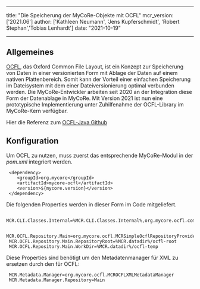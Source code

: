 
---

title: "Die Speicherung der MyCoRe-Objekte mit OCFL"
mcr_version: ['2021.06']
author: ['Kathleen Neumann', 'Jens Kupferschmidt', 'Robert Stephan','Tobias Lenhardt']
date: "2021-10-19"

---
## Allgemeines
      
[OCFL](https://ocfl.io/), das Oxford Common File Layout, ist ein Konzept zur Speicherung von
Daten in einer versionierten Form mit Ablage der Daten auf einem nativen Plattenbereich. Somit kann der Vorteil einer einfachen
Speicherung im Dateisystem mit dem einer Dateiversionierung optimal verbunden werden. Die MyCoRe-Entwickler arbeiten seit 2020
an der Integration diese Form der Datenablage in MyCoRe. Mit Version 2021 ist nun eine prototypische Implementierung unter
Zuhilfenahme der OCFL-Library im MyCoRe-Kern verfügbar.


Hier die Referenz zum [OCFL-Java Github](https://github.com/UW-Madison-Library/ocfl-java)

## Konfiguration
Um OCFL zu nutzen, muss zuerst das entsprechende MyCoRe-Modul in der *pom.xml* integriert werden.


```
 <dependency>
    <groupId>org.mycore</groupId>
    <artifactId>mycore-ocfl</artifactId>
    <version>${mycore.version}</version>
 </dependency>
```

Die folgenden Properties werden in dieser Form im Code mitgeliefert.


```
 MCR.CLI.Classes.Internal=%MCR.CLI.Classes.Internal%,org.mycore.ocfl.commands.MCROCFLCommands

 MCR.OCFL.Repository.Main=org.mycore.ocfl.MCRSimpleOcflRepositoryProvider
 MCR.OCFL.Repository.Main.RepositoryRoot=%MCR.datadir%/ocfl-root
 MCR.OCFL.Repository.Main.WorkDir=%MCR.datadir%/ocfl-temp
```

Diese Properties sind benötigt um den Metadatenmanager für XML zu ersetzen durch den für OCFL:

```
 MCR.Metadata.Manager=org.mycore.ocfl.MCROCFLXMLMetadataManager
 MCR.Metadata.Manager.Repository=Main
```